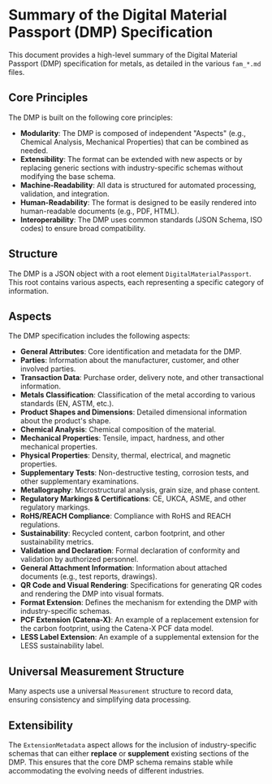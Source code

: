 # Summary of the Digital Material Passport (DMP) Specification

This document provides a high-level summary of the Digital Material Passport (DMP) specification for metals, as detailed in the various `fam_*.md` files.

## Core Principles

The DMP is built on the following core principles:

*   **Modularity**: The DMP is composed of independent "Aspects" (e.g., Chemical Analysis, Mechanical Properties) that can be combined as needed.
*   **Extensibility**: The format can be extended with new aspects or by replacing generic sections with industry-specific schemas without modifying the base schema.
*   **Machine-Readability**: All data is structured for automated processing, validation, and integration.
*   **Human-Readability**: The format is designed to be easily rendered into human-readable documents (e.g., PDF, HTML).
*   **Interoperability**: The DMP uses common standards (JSON Schema, ISO codes) to ensure broad compatibility.

## Structure

The DMP is a JSON object with a root element `DigitalMaterialPassport`. This root contains various aspects, each representing a specific category of information.

## Aspects

The DMP specification includes the following aspects:

*   **General Attributes**: Core identification and metadata for the DMP.
*   **Parties**: Information about the manufacturer, customer, and other involved parties.
*   **Transaction Data**: Purchase order, delivery note, and other transactional information.
*   **Metals Classification**: Classification of the metal according to various standards (EN, ASTM, etc.).
*   **Product Shapes and Dimensions**: Detailed dimensional information about the product's shape.
*   **Chemical Analysis**: Chemical composition of the material.
*   **Mechanical Properties**: Tensile, impact, hardness, and other mechanical properties.
*   **Physical Properties**: Density, thermal, electrical, and magnetic properties.
*   **Supplementary Tests**: Non-destructive testing, corrosion tests, and other supplementary examinations.
*   **Metallography**: Microstructural analysis, grain size, and phase content.
*   **Regulatory Markings & Certifications**: CE, UKCA, ASME, and other regulatory markings.
*   **RoHS/REACH Compliance**: Compliance with RoHS and REACH regulations.
*   **Sustainability**: Recycled content, carbon footprint, and other sustainability metrics.
*   **Validation and Declaration**: Formal declaration of conformity and validation by authorized personnel.
*   **General Attachment Information**: Information about attached documents (e.g., test reports, drawings).
*   **QR Code and Visual Rendering**: Specifications for generating QR codes and rendering the DMP into visual formats.
*   **Format Extension**: Defines the mechanism for extending the DMP with industry-specific schemas.
*   **PCF Extension (Catena-X)**: An example of a replacement extension for the carbon footprint, using the Catena-X PCF data model.
*   **LESS Label Extension**: An example of a supplemental extension for the LESS sustainability label.

## Universal Measurement Structure

Many aspects use a universal `Measurement` structure to record data, ensuring consistency and simplifying data processing.

## Extensibility

The `ExtensionMetadata` aspect allows for the inclusion of industry-specific schemas that can either **replace** or **supplement** existing sections of the DMP. This ensures that the core DMP schema remains stable while accommodating the evolving needs of different industries.
